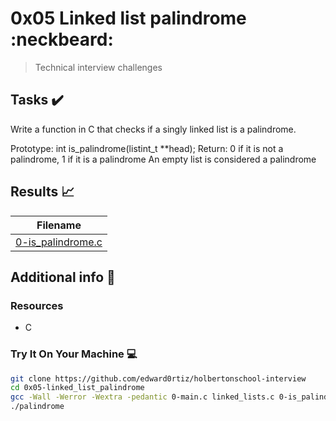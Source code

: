 # 0x05 Linked list palindrome :neckbeard:

> Technical interview challenges

## Tasks :heavy_check_mark:

Write a function in C that checks if a singly linked list is a palindrome.

Prototype: int is_palindrome(listint_t **head);
Return: 0 if it is not a palindrome, 1 if it is a palindrome
An empty list is considered a palindrome

## Results :chart_with_upwards_trend:

| Filename |
| ------ |
| [0-is_palindrome.c](https://github.com/edward0rtiz/holbertonschool-interview/blob/master/0x05-linked_list_palindrome/0-is_palindrome.c)|


## Additional info :construction:
### Resources

- C


### Try It On Your Machine :computer:
```bash
git clone https://github.com/edward0rtiz/holbertonschool-interview
cd 0x05-linked_list_palindrome
gcc -Wall -Werror -Wextra -pedantic 0-main.c linked_lists.c 0-is_palindrome.c -o palindrome
./palindrome
```
